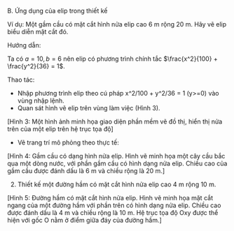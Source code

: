 B. Ứng dụng của elip trong thiết kế

Ví dụ: Một gầm cầu có mặt cắt hình nửa elip cao 6 m rộng 20 m. Hãy vẽ elip biểu diễn mặt cắt đó.

Hướng dẫn:

Ta có $a = 10, b = 6$ nên elip có phương trình chính tắc $\frac{x^2}{100} + \frac{y^2}{36} = 1$.

Thao tác:
- Nhập phương trình elip theo cú pháp x^2/100 + y^2/36 = 1 (y>=0) vào vùng nhập lệnh.
- Quan sát hình vẽ elip trên vùng làm việc (Hình 3).

[Hình 3: Một hình ảnh minh họa giao diện phần mềm vẽ đồ thị, hiển thị nửa trên của một elip trên hệ trục tọa độ]

- Vẽ trang trí mô phỏng theo thực tế:

[Hình 4: Gầm cầu có dạng hình nửa elip. Hình vẽ minh họa một cây cầu bắc qua một dòng nước, với phần gầm cầu có hình dạng nửa elip. Chiều cao của gầm cầu được đánh dấu là 6 m và chiều rộng là 20 m.]

2. Thiết kế một đường hầm có mặt cắt hình nửa elip cao 4 m rộng 10 m.

[Hình 5: Đường hầm có mặt cắt hình nửa elip. Hình vẽ minh họa mặt cắt ngang của một đường hầm với phần trên có hình dạng nửa elip. Chiều cao được đánh dấu là 4 m và chiều rộng là 10 m. Hệ trục tọa độ Oxy được thể hiện với gốc O nằm ở điểm giữa đáy của đường hầm.]